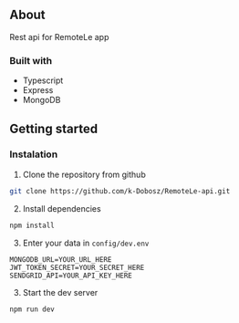 ## About

Rest api for RemoteLe app

### Built with

- Typescript
- Express
- MongoDB

## Getting started

### Instalation

1. Clone the repository from github

```sh
git clone https://github.com/k-Dobosz/RemoteLe-api.git
```

2. Install dependencies

```sh
npm install
```

3. Enter your data in `config/dev.env`

```
MONGODB_URL=YOUR_URL_HERE
JWT_TOKEN_SECRET=YOUR_SECRET_HERE
SENDGRID_API=YOUR_API_KEY_HERE
```

3. Start the dev server

```sh
npm run dev
```
